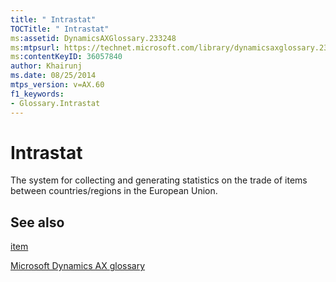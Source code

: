 ```yaml
---
title: " Intrastat"
TOCTitle: " Intrastat"
ms:assetid: DynamicsAXGlossary.233248
ms:mtpsurl: https://technet.microsoft.com/library/dynamicsaxglossary.233248(v=AX.60)
ms:contentKeyID: 36057840
author: Khairunj
ms.date: 08/25/2014
mtps_version: v=AX.60
f1_keywords:
- Glossary.Intrastat
---
```


# Intrastat

The system for collecting and generating statistics on the trade of items between countries/regions in the European Union.

## See also

[item](item.md)

[Microsoft Dynamics AX glossary](glossary/microsoft-dynamics-ax-glossary.md)

  


